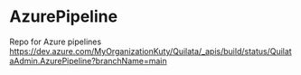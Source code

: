 # AzurePipeline
Repo for Azure pipelines
https://dev.azure.com/MyOrganizationKuty/Quilata/_apis/build/status/QuilataAdmin.AzurePipeline?branchName=main
